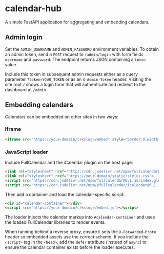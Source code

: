 # calendar-hub

A simple FastAPI application for aggregating and embedding calendars.

## Admin login

Set the `ADMIN_USERNAME` and `ADMIN_PASSWORD` environment variables. To obtain an admin token, send a `POST` request to `/admin/login` with form fields `username` and `password`. The endpoint returns JSON containing a `token` value.

Include this token in subsequent admin requests either as a query parameter `?token=YOUR_TOKEN` or as an `X-Admin-Token` header. Visiting the site root `/` shows a login form that will authenticate and redirect to the dashboard at `/admin`.

## Embedding calendars

Calendars can be embedded on other sites in two ways:

### Iframe

```html
<iframe src="https://your-domain/c/<slug>/embed" style="border:0;width:100%;height:600px"></iframe>
```

### JavaScript loader

Include FullCalendar and the iCalendar plugin on the host page:

```html
<link rel="stylesheet" href="https://cdn.jsdelivr.net/npm/fullcalendar@6.1.15/index.global.min.css">
<link rel="stylesheet" href="https://your-domain/static/styles.css">
<script src="https://cdn.jsdelivr.net/npm/fullcalendar@6.1.15/index.global.min.js"></script>
<script src="https://cdn.jsdelivr.net/npm/@fullcalendar/icalendar@6.1.15/index.global.min.js"></script>
```

Then add a container and load the calendar-specific script:

```html
<div id="calendar-container"></div>
<script src="https://your-domain/c/<slug>/embed.js"></script>
```

The loader injects the calendar markup into `#calendar-container` and uses the loaded FullCalendar libraries to render events.

When running behind a reverse proxy, ensure it sets the `X-Forwarded-Proto` header so embedded assets use the correct scheme. If you include the `<script>` tag in the `<head>`, add the `defer` attribute (instead of `async`) to ensure the calendar container exists before the loader executes.

